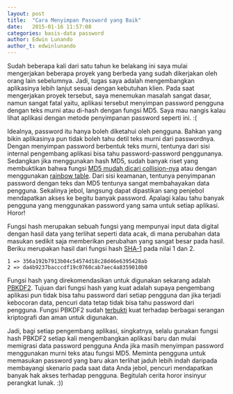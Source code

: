 ```yaml
---
layout: post
title:  "Cara Menyimpan Password yang Baik"
date:   2015-01-16 11:57:08
categories: basis-data password
author: Edwin Lunando
author_t: edwinlunando
---
```


Sudah beberapa kali dari satu tahun ke belakang ini saya mulai mengerjakan beberapa proyek yang berbeda yang sudah dikerjakan oleh orang lain sebelumnya. Jadi, tugas saya adalah mengembangkan aplikasinya lebih lanjut sesuai dengan kebutuhan klien. Pada saat mengerjakan proyek tersebut, saya menemukan masalah sangat dasar, namun sangat fatal yaitu, aplikasi tersebut menyimpan password pengguna dengan teks murni atau di-hash dengan fungsi MD5. Saya mau nangis kalau lihat aplikasi dengan metode penyimpanan password seperti ini. :(

Idealnya, password itu hanya boleh diketahui oleh pengguna. Bahkan yang bikin aplikasinya pun tidak boleh tahu detil teks murni dari passwordnya. Dengan menyimpan password berbentuk teks murni, tentunya dari sisi internal pengembang aplikasi bisa tahu password-password penggunanya. Sedangkan jika menggunakan hash MD5, sudah banyak riset yang membuktikan bahwa fungsi [MD5 mudah dicari collision-nya][0] atau dengan menggunakan [rainbow table][1]. Dari sisi keamanan, tentunya penyimpanan password dengan teks dan MD5 tentunya sangat membahayakan data pengguna. Sekalinya jebol, langsung dapat dipastikan sang penjebol mendapatkan akses ke begitu banyak password. Apalagi kalau tahu banyak pengguna yang menggunakan password yang sama untuk setiap aplikasi. Horor! 

Fungsi hash merupakan sebuah fungsi yang mempunyai input data digital dengan hasil data yang terlihat seperti data acak, di mana perubahan data masukan sedikit saja memberikan perubahan yang sangat besar pada hasil. Beriku merupakan hasil dari fungsi hash [SHA-1][2] pada nilai 1 dan 2.

    1 => 356a192b7913b04c54574d18c28d46e6395428ab
    2 => da4b9237bacccdf19c0760cab7aec4a8359010b0

Fungsi hash yang direkomendasikan untuk digunakan sekarang adalah [PBKDF2][3]. Tujuan dari fungsi hash yang kuat adalah supaya pengembang aplikasi pun tidak bisa tahu password dari setiap pengguna dan jika terjadi kebocoran data, pencuri data tetap tidak bisa tahu password dari pengguna. Fungsi PBKDF2 sudah [terbukti][4] kuat terhadap berbagai serangan kriptografi dan aman untuk digunakan.

Jadi, bagi setiap pengembang aplikasi, singkatnya, selalu gunakan fungsi hash PBKDF2 setiap kali mengembangkan aplikasi baru dan mulai memigrasi data password pengguna Anda jika masih menyimpan password menggunakan murni teks atau fungsi MD5. Meminta pengguna untuk memasukan password yang baru akan terlihat jaduh lebih indah daripada membayangi skenario pada saat data Anda jebol, pencuri mendapatkan banyak hak akses terhadap pengguna. Begitulah cerita horor insinyur perangkat lunak. :))

[0]:    http://tools.ietf.org/html/rfc6151
[1]:    http://en.wikipedia.org/wiki/Rainbow_table
[2]:    http://en.wikipedia.org/wiki/SHA-1
[3]:    http://en.wikipedia.org/wiki/PBKDF2
[4]:    http://tools.ietf.org/html/rfc2898
